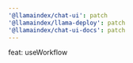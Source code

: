 ```yaml
---
'@llamaindex/chat-ui': patch
'@llamaindex/llama-deploy': patch
'@llamaindex/chat-ui-docs': patch
---
```


feat: useWorkflow
